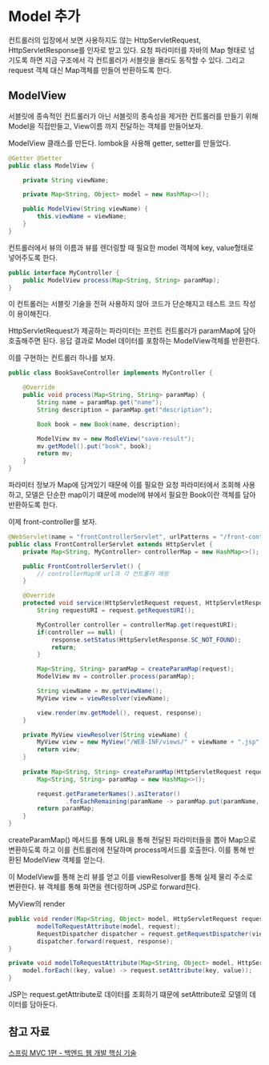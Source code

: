 # Model 추가
컨트롤러의 입장에서 보면 사용하지도 않는 HttpServletRequest, HttpServletResponse를 인자로 받고 있다. 요청 파라미터를 자바의 Map 형태로 넘기도록 하면 지금 구조에서 각 컨트롤러가 서블릿을 몰라도 동작할 수 있다.
그리고 request 객체 대신 Map객체를 만들어 반환하도록 한다. 

## ModelView
서블릿에 종속적인 컨트롤러가 아닌 서블릿의 종속성을 제거한 컨트롤러를 만들기 위해 Model을 직접만들고, View이름 까지 전달하는 객체를 만들어보자.

ModelView 클래스를 만든다. lombok을 사용해 getter, setter를 만들었다.
```java
@Getter @Setter
public class ModelView {

    private String viewName;

    private Map<String, Object> model = new HashMap<>();

    public ModelView(String viewName) {
        this.viewName = viewName;
    }
}
```
컨트롤러에서 뷰의 이름과 뷰를 렌더링할 때 필요한 model 객체에 key, value형태로 넣어주도록 한다.

```java
public interface MyController {
    public ModelView process(Map<String, String> paramMap);
}
```
이 컨트롤러는 서블릿 기술을 전혀 사용하지 않아 코드가 단순해지고 테스트 코드 작성이 용이해진다.

HttpServletRequest가 제공하는 파라미터는 프런트 컨트롤러가 paramMap에 담아 호출해주면 된다. 응답 결과로 Model 데이터를 포함하는 ModelView객체를 반환한다.

이를 구현하는 컨트롤러 하나를 보자.
```java
public class BookSaveController implements MyController {

    @Override
    public void process(Map<String, String> paramMap) {
        String name = paramMap.get("name");
        String description = paramMap.get("description");

        Book book = new Book(name, description);

        ModelView mv = new ModleView("save-result");
        mv.getModel().put("book", book);
        return mv;
    }
}
```
파라미터 정보가 Map에 담겨있기 때문에 이를 필요한 요청 파라미터에서 조회해 사용하고, 모델은 단순한 map이기 떄문에 model에 뷰에서 필요한 Book이란 객체를 담아 반환하도록 한다.

이제 front-controller를 보자.
```java
@WebServlet(name = "frontControllerServlet", urlPatterns = "/front-controller/*")
public class FrontControllerServlet extends HttpServlet {
    private Map<String, MyController> controllerMap = new HashMap<>();

    public FrontControllerServlet() {
        // controllerMap에 url과 각 컨트롤러 매핑
    }

    @Override
    protected void service(HttpServletRequest request, HttpServletResponse response) throws ServletException, IOException {
        String requestURI = request.getRequestURI();

        MyController controller = controllerMap.get(requestURI);
        if(controller == null) {
            response.setStatus(HttpServletResponse.SC_NOT_FOUND);
            return;
        }

        Map<String, String> paramMap = createParamMap(request);
        ModelView mv = controller.process(paramMap);

        String viewName = mv.getViewName();
        MyView view = viewResolver(viewName);

        view.render(mv.getModel(), request, response);
    }

    private MyView viewResolver(String viewName) {
        MyView view = new MyView("/WEB-INF/views/" + viewName + ".jsp");
        return view;
    }
    
    private Map<String, String> createParamMap(HttpServletRequest request) {
        Map<String, String> paramMap = new HashMap<>();

        request.getParameterNames().asIterator()
                .forEachRemaining(paramName -> paramMap.put(paramName, request.getParameter(paramName)));
        return paramMap;
    }
}
```
createParamMap() 메서드를 통해 URL을 통해 전달된 파라미터들을 뽑아 Map으로 변환하도록 하고 이를 컨트롤러에 전달하며 process메서드를 호출한다. 이를 통해 반환된 ModelView 객체를 얻는다.

이 ModelView를 통해 논리 뷰를 얻고 이를 viewResolver를 통해 실제 물리 주소로 변환한다. 뷰 객체를 통해 화면을 렌더링하며 JSP로 forward한다.

MyView의 render
```java
public void render(Map<String, Object> model, HttpServletRequest request, HttpServletResponse response) throws ServletException, IOException{
        modelToRequestAttribute(model, request);
        RequestDispatcher dispatcher = request.getRequestDispatcher(viewPath);
        dispatcher.forward(request, response);
}

private void modelToRequestAttribute(Map<String, Object> model, HttpServletRequest request) {
    model.forEach((key, value) -> request.setAttribute(key, value));
}
```
JSP는 request.getAttribute로 데이터를 조회하기 떄문에 setAttribute로 모델의 데이터를 담아둔다.

## 참고 자료
[스프링 MVC 1편 - 백엔드 웹 개발 핵심 기술](https://www.inflearn.com/course/%EC%8A%A4%ED%94%84%EB%A7%81-mvc-1/dashboard)